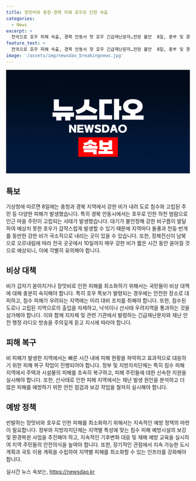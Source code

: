```yaml
---
title: 장맛비와 충청·경북 피해 호우로 인한 속출
categories:
  - News
excerpt: >
  전국으로 호우 피해 속출, 경북 안동서 첫 호우 긴급재난문자…전망 불안  8일, 중부 및 경북권 등에서 강한 비로 도로 침수와 고립된 주민 등 피해가 발생했다. 경상북도에서는 129가구(197명)가 대피하며, 안동시에서는 하천 범람으로 24명이 고립돼 13명이 구조됐다. 영양군에서도 1명이 구조됐다. 충청권에서는 산사태로 50대 남성이 실종되는 등 78명이 긴급 대피했다. 기상청은 호우 특보를 해제하더라도 강한 비가 지속될 수 있으니 주의가 필요하다고 당부했다. 호우는 10일까지 지속될 전망이며, 지역별로 강수량 차이가 크다.
feature_text: >
  전국으로 호우 피해 속출, 경북 안동서 첫 호우 긴급재난문자…전망 불안  8일, 중부 및 경북권 등에서 강한 비로 도로 침수와 고립된 주민 등 피해가 발생했다. 경상북도에서는 129가구(197명)가 대피하며, 안동시에서는 하천 범람으로 24명이 고립돼 13명이 구조됐다. 영양군에서도 1명이 구조됐다. 충청권에서는 산사태로 50대 남성이 실종되는 등 78명이 긴급 대피했다. 기상청은 호우 특보를 해제하더라도 강한 비가 지속될 수 있으니 주의가 필요하다고 당부했다. 호우는 10일까지 지속될 전망이며, 지역별로 강수량 차이가 크다.
image: '/assets/img/newsdao_breakingnews.jpg'
---
```


<p><img src="/assets/img/newsdao_breakingnews.jpg" alt="firstkoreanews 속보" /></p>

<h2 data-ke-size="size26">특보</h2>

<p>기상청에 따르면 8일에는 충청과 경북 지역에서 강한 비가 내려 도로 침수와 고립된 주민 등 다양한 피해가 발생했습니다. 특히 경북 안동시에서는 호우로 인한 하천 범람으로 인근 마을 주민이 고립되는 사태가 발생했습니다. 대기가 불안정해 강한 비구름이 발달하여 예상치 못한 호우가 갑작스럽게 발생할 수 있기 때문에 지역마다 돌풍과 천둥·번개를 동반한 강한 비가 국소적으로 내리는 곳이 있을 수 있습니다. 또한, 정체전선이 남북으로 오르내림에 따라 전국 곳곳에서 10일까지 매우 강한 비가 짧은 시간 동안 쏟아질 것으로 예상되니, 이에 각별히 유의해야 합니다.</p>

<h2 data-ke-size="size26">비상 대책</h2>

<p>비가 갑자기 쏟아지거나 장맛비로 인한 피해를 최소화하기 위해서는 국민들이 비상 대책에 대해 충분히 숙지해야 합니다. 특히 호우 특보가 발령되는 경우에는 안전한 장소로 대피하고, 침수 피해가 우려되는 지역에는 미리 대비 조치를 취해야 합니다. 또한, 침수된 도로나 고립된 지역으로의 출입을 자제하고, 낙석이나 산사태 우려지역을 통과하는 것을 삼가해야 합니다. 이와 함께 지자체 및 관련 기관에서 발령하는 긴급재난문자와 재난 안전 행정 라디오 방송을 주의깊게 듣고 지시에 따라야 합니다.</p>

<h2 data-ke-size="size26">피해 복구</h2>

<p>비 피해가 발생한 지역에서는 빠른 시간 내에 피해 현황을 파악하고 효과적으로 대응하기 위한 피해 복구 작업이 진행되어야 합니다. 정부 및 지방자치단체는 특히 침수 피해 지역에서 주택과 시설물의 피해를 조속히 복구하고, 피해 주민들에 대한 신속한 지원을 실시해야 합니다. 또한, 산사태로 인한 피해 지역에서는 재난 발생 원인을 분석하고 더 많은 피해를 예방하기 위한 안전 점검과 보강 작업을 철저히 실시해야 합니다.</p>

<h2 data-ke-size="size26">예방 정책</h2>

<p>빈발하는 장맛비와 호우로 인한 피해를 최소화하기 위해서는 지속적인 예방 정책의 마련이 필요합니다. 정부와 지방자치단체는 지역별 특성에 맞는 침수 피해 예방시설의 보강 및 환경복원 사업을 추진해야 하고, 지속적인 기후변화 대응 및 재해 예방 교육을 실시하여 지역 주민들의 안전의식을 높여야 합니다. 또한, 장기적인 관점에서 지속 가능한 도시 계획과 국토 이용 계획을 수립하여 지역별 피해를 최소화할 수 있는 인프라를 강화해야 합니다.</p>
실시간 뉴스 속보는, <a href="https://newsdao.kr" rel="dofollow">https://newsdao.kr</a>


